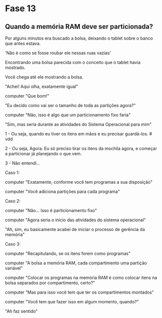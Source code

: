 # Fase 13

## Quando a memória RAM deve ser particionada?

Por alguns minutos era buscado a bolsa, deixando o tablet sobre o banco que antes estava.

'Não é como se fosse roubar ele nessas ruas vazias'

Encontrando uma bolsa parecida com o conceito que o tablet havia mostrado.

Você chega até ele mostrando a bolsa.

"Achei! Aqui olha, exatamente igual"

computer "Que bom!"

"Eu decido como vai ser o tamanho de toda as partições agora?"

computer "Não, isso é algo que um particionamento fixo faria"

"Sim, mas seria durante as atividades do Sistema Operacional para mim"

1 - Ou seja, quando eu tiver os itens em mãos e eu precisar guardá-los. # vdd

2 - Ou seja, Agora. Eu só preciso tirar os itens da mochila agora, e começar a particionar já planejando o que vem.

3 - Não entendi...

Caso 1:

computer "Exatamente, conforme você tem programas a sua disposição"

computer "Você adiciona partições para cada programa"

Caso 2:

computer "Não... Isso é particionamento fixo"

computer "Agora seria o início das atividades do sistema operacional"

"Ah, sim, eu basicamente acabei de iniciar o processo de gerência da memória"

Caso 3:

computer "Recapitulando, se os itens forem como programas"

computer "A bolsa a memória RAM, cada compartimento uma partição variável"

computer "Colocar os programas na memória RAM é como colocar itens na bolsa separados por compartimento, certo?"

computer "Mas para isso você tem que ter os compartimentos montados"

computer "Você tem que fazer isso em algum momento, quando?"

"Ah faz sentido"
